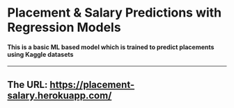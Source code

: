 # Placement & Salary Predictions with Regression Models 
#### This is a basic ML based model which is trained to predict placements using Kaggle datasets
-------------------------------------------------------
## The URL: https://placement-salary.herokuapp.com/
